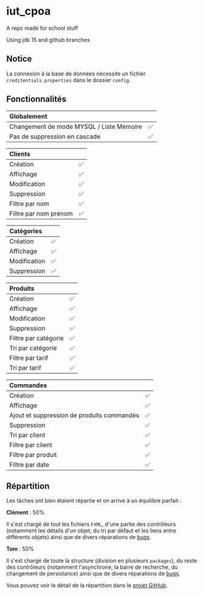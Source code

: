 # iut_cpoa

A repo made for school stuff

Using jdk 15 and github branches

## Notice

La connexion à la base de données nécessite un fichier `creditentials.properties` dans le dossier `config`.

## Fonctionnalités

<!-- ❌✅ -->
| Globalement                              |     |
| :--------------------------------------- | --- |
| Changement de mode MYSQL / Liste Mémoire | ✅   |
| Pas de suppression en cascade            | ✅   |

| Clients               |     |
| :-------------------- | --- |
| Création              | ✅   |
| Affichage             | ✅   |
| Modification          | ✅   |
| Suppression           | ✅   |
| Filtre par nom        | ✅   |
| Filtre par nom prénom | ✅   |

| Catégories   |     |
| :----------- | --- |
| Création     | ✅   |
| Affichage    | ✅   |
| Modification | ✅   |
| Suppression  | ✅   |

| Produits             |     |
| :------------------- | --- |
| Création             | ✅   |
| Affichage            | ✅   |
| Modification         | ✅   |
| Suppression          | ✅   |
| Filtre par catégorie | ✅   |
| Tri par catégorie    | ✅   |
| Filtre par tarif     | ✅   |
| Tri par tarif        | ✅   |

| Commandes                                  |     |
| :----------------------------------------- | --- |
| Création                                   | ✅   |
| Affichage                                  | ✅   |
| Ajout et suppression de produits commandés | ✅   |
| Suppression                                | ✅   |
| Tri par client                             | ✅   |
| Filtre par client                          | ✅   |
| Filtre par produit                         | ✅   |
| Filtre par date                            | ✅   |

## Répartition

Les tâches ont bien étaient répartie et on arrive à un équilibre parfait :

**Clément** : 50%

Il s'est chargé de tout les fichiers `FXML`, d'une partie des contrôleurs (notamment les détails d'un objet, du tri par défaut et les liens entre différents objets) ainsi que de divers réparations de [bugs](https://github.com/AvaN0x/ricatte_sublet_cpoa/issues?q=is%3Aissue).

**Tom** : 50%

Il s'est chargé de toute la structure (division en plusieurs `packages`), du reste des contrôleurs (notamment l'asynchrone, la barre de recherche, du changement de persistance) ainsi que de divers réparations de [bugs](https://github.com/AvaN0x/ricatte_sublet_cpoa/issues?q=is%3Aissue).

Vous pouvez voir le détail de la répartition dans le [projet GitHub](https://github.com/AvaN0x/ricatte_sublet_cpoa/projects/4).
